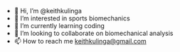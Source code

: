 - 👋 Hi, I’m @keithkulinga
- 👀 I’m interested in sports biomechanics
- 🌱 I’m currently learning coding
- 💞️ I’m looking to collaborate on biomechanical analysis 
- 📫 How to reach me keithkulinga@gmail.com

<!---
keithkulinga/keithkulinga is a ✨ special ✨ repository because its `README.md` (this file) appears on your GitHub profile.
You can click the Preview link to take a look at your changes.
--->
